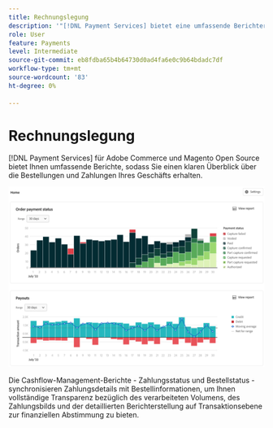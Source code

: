 ```yaml
---
title: Rechnungslegung
description: '"[!DNL Payment Services] bietet eine umfassende Berichterstellung, damit Sie einen klaren Überblick über die Bestellungen und Zahlungen Ihres Geschäfts erhalten."'
role: User
feature: Payments
level: Intermediate
source-git-commit: eb8fdba65b4b64730d0ad4fa6e0c9b64bdadc7df
workflow-type: tm+mt
source-wordcount: '83'
ht-degree: 0%

---
```


# Rechnungslegung

[!DNL Payment Services] für Adobe Commerce und Magento Open Source bietet Ihnen umfassende Berichte, sodass Sie einen klaren Überblick über die Bestellungen und Zahlungen Ihres Geschäfts erhalten.

![Übersicht über die Finanzberichte](assets/reports-view.png)

Die Cashflow-Management-Berichte - Zahlungsstatus und Bestellstatus - synchronisieren Zahlungsdetails mit Bestellinformationen, um Ihnen vollständige Transparenz bezüglich des verarbeiteten Volumens, des Zahlungsbilds und der detaillierten Berichterstellung auf Transaktionsebene zur finanziellen Abstimmung zu bieten.
